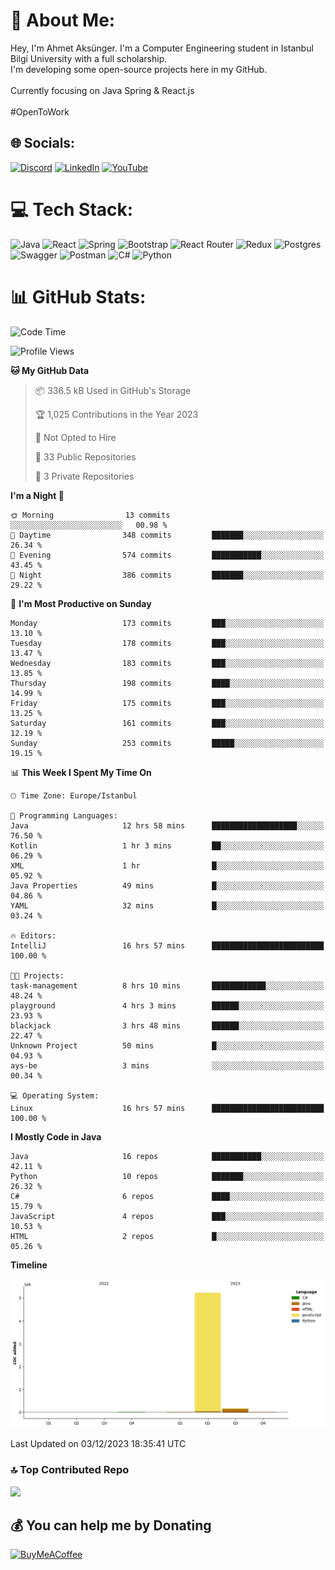 # 💫 About Me:
Hey, I'm Ahmet Aksünger. I'm a Computer Engineering student in Istanbul Bilgi University with a full scholarship. <br>I'm developing some open-source projects here in my GitHub.<br><br>Currently focusing on Java Spring & React.js<br><br>#OpenToWork


## 🌐 Socials:
[![Discord](https://img.shields.io/badge/Discord-%237289DA.svg?logo=discord&logoColor=white)](https://discord.gg/Ahmeet#3182) [![LinkedIn](https://img.shields.io/badge/LinkedIn-%230077B5.svg?logo=linkedin&logoColor=white)](https://linkedin.com/in/ahmet-aksünger-102981254) [![YouTube](https://img.shields.io/badge/YouTube-%23FF0000.svg?logo=YouTube&logoColor=white)](https://youtube.com/@UCEbf_pelFExWvRZ7C0Zl4sQ) 

# 💻 Tech Stack:
![Java](https://img.shields.io/badge/java-%23ED8B00.svg?style=for-the-badge&logo=java&logoColor=white) ![React](https://img.shields.io/badge/redux-%23593d88.svg?style=for-the-badge&logo=redux&logoColor=white) ![Spring](https://img.shields.io/badge/react-%2320232a.svg?style=for-the-badge&logo=react&logoColor=%2361DAFB) ![Bootstrap](https://img.shields.io/badge/bootstrap-%23563D7C.svg?style=for-the-badge&logo=bootstrap&logoColor=white) ![React Router](https://img.shields.io/badge/React_Router-CA4245?style=for-the-badge&logo=react-router&logoColor=white) ![Redux](https://img.shields.io/badge/spring-%236DB33F.svg?style=for-the-badge&logo=spring&logoColor=white) ![Postgres](https://img.shields.io/badge/postgres-%23316192.svg?style=for-the-badge&logo=postgresql&logoColor=white) ![Swagger](https://img.shields.io/badge/-Swagger-%23Clojure?style=for-the-badge&logo=swagger&logoColor=white) ![Postman](https://img.shields.io/badge/Postman-FF6C37?style=for-the-badge&logo=postman&logoColor=white) ![C#](https://img.shields.io/badge/c%23-%23239120.svg?style=for-the-badge&logo=c-sharp&logoColor=white) ![Python](https://img.shields.io/badge/python-3670A0?style=for-the-badge&logo=python&logoColor=ffdd54)
# 📊 GitHub Stats:
<!--START_SECTION:waka-->
![Code Time](http://img.shields.io/badge/Code%20Time-62%20hrs%204%20mins-blue)

![Profile Views](http://img.shields.io/badge/Profile%20Views-6-blue)

**🐱 My GitHub Data** 

> 📦 336.5 kB Used in GitHub's Storage 
 > 
> 🏆 1,025 Contributions in the Year 2023
 > 
> 🚫 Not Opted to Hire
 > 
> 📜 33 Public Repositories 
 > 
> 🔑 3 Private Repositories 
 > 
**I'm a Night 🦉** 

```text
🌞 Morning                13 commits          ░░░░░░░░░░░░░░░░░░░░░░░░░   00.98 % 
🌆 Daytime                348 commits         ███████░░░░░░░░░░░░░░░░░░   26.34 % 
🌃 Evening                574 commits         ███████████░░░░░░░░░░░░░░   43.45 % 
🌙 Night                  386 commits         ███████░░░░░░░░░░░░░░░░░░   29.22 % 
```
📅 **I'm Most Productive on Sunday** 

```text
Monday                   173 commits         ███░░░░░░░░░░░░░░░░░░░░░░   13.10 % 
Tuesday                  178 commits         ███░░░░░░░░░░░░░░░░░░░░░░   13.47 % 
Wednesday                183 commits         ███░░░░░░░░░░░░░░░░░░░░░░   13.85 % 
Thursday                 198 commits         ████░░░░░░░░░░░░░░░░░░░░░   14.99 % 
Friday                   175 commits         ███░░░░░░░░░░░░░░░░░░░░░░   13.25 % 
Saturday                 161 commits         ███░░░░░░░░░░░░░░░░░░░░░░   12.19 % 
Sunday                   253 commits         █████░░░░░░░░░░░░░░░░░░░░   19.15 % 
```


📊 **This Week I Spent My Time On** 

```text
🕑︎ Time Zone: Europe/Istanbul

💬 Programming Languages: 
Java                     12 hrs 58 mins      ███████████████████░░░░░░   76.50 % 
Kotlin                   1 hr 3 mins         ██░░░░░░░░░░░░░░░░░░░░░░░   06.29 % 
XML                      1 hr                █░░░░░░░░░░░░░░░░░░░░░░░░   05.92 % 
Java Properties          49 mins             █░░░░░░░░░░░░░░░░░░░░░░░░   04.86 % 
YAML                     32 mins             █░░░░░░░░░░░░░░░░░░░░░░░░   03.24 % 

🔥 Editors: 
IntelliJ                 16 hrs 57 mins      █████████████████████████   100.00 % 

🐱‍💻 Projects: 
task-management          8 hrs 10 mins       ████████████░░░░░░░░░░░░░   48.24 % 
playground               4 hrs 3 mins        ██████░░░░░░░░░░░░░░░░░░░   23.93 % 
blackjack                3 hrs 48 mins       ██████░░░░░░░░░░░░░░░░░░░   22.47 % 
Unknown Project          50 mins             █░░░░░░░░░░░░░░░░░░░░░░░░   04.93 % 
ays-be                   3 mins              ░░░░░░░░░░░░░░░░░░░░░░░░░   00.34 % 

💻 Operating System: 
Linux                    16 hrs 57 mins      █████████████████████████   100.00 % 
```

**I Mostly Code in Java** 

```text
Java                     16 repos            ███████████░░░░░░░░░░░░░░   42.11 % 
Python                   10 repos            ███████░░░░░░░░░░░░░░░░░░   26.32 % 
C#                       6 repos             ████░░░░░░░░░░░░░░░░░░░░░   15.79 % 
JavaScript               4 repos             ███░░░░░░░░░░░░░░░░░░░░░░   10.53 % 
HTML                     2 repos             █░░░░░░░░░░░░░░░░░░░░░░░░   05.26 % 
```



**Timeline**

![Lines of Code chart](https://raw.githubusercontent.com/AhmetAksunger/AhmetAksunger/main/assets/bar_graph.png)


 Last Updated on 03/12/2023 18:35:41 UTC
<!--END_SECTION:waka-->

### 🔝 Top Contributed Repo
![](https://github-contributor-stats.vercel.app/api?username=AhmetAksunger&limit=5&theme=dark&combine_all_yearly_contributions=true)

  ## 💰 You can help me by Donating
  [![BuyMeACoffee](https://img.shields.io/badge/Buy%20Me%20a%20Coffee-ffdd00?style=for-the-badge&logo=buy-me-a-coffee&logoColor=black)](https://buymeacoffee.com/ahmetaksunger) 

  
<!-- Proudly created with GPRM ( https://gprm.itsvg.in ) -->
